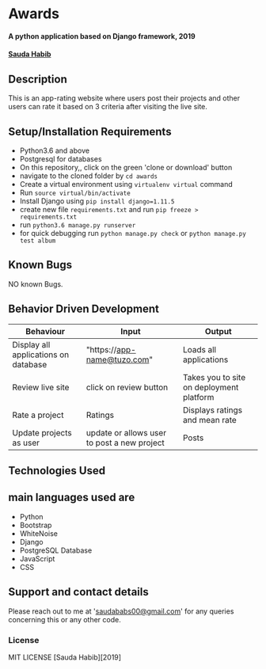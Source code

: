 # Awards
#### A python application based on Django framework, 2019
####  **[Sauda Habib](https://github.com/saudahabib)**
## Description
This is an app-rating website where users post their projects and other users can rate it based on 3 criteria after visiting the live site.
## Setup/Installation Requirements
* Python3.6 and above
* Postgresql for databases
* On this repository,, click on the green 'clone or download' button
* navigate to the cloned folder by `cd awards`
* Create a virtual environment using `virtualenv virtual` command
* Run `source virtual/bin/activate`
* Install Django  using `pip install django=1.11.5`
* create new file `requirements.txt` and run `pip freeze > requirements.txt`
* run `python3.6 manage.py runserver `
* for quick debugging run `python manage.py check` or  `python manage.py test album`
## Known Bugs
NO known Bugs.
## Behavior Driven Development

| Behaviour| Input | Output |
| ------------- | ----------------- | ------------------ |
| Display all applications on database  | "https://app-name@tuzo.com"   | Loads all applications  |
| Review live site | click on review button | Takes you to site on deployment platform |
| Rate a project| Ratings |  Displays ratings and mean rate |
| Update projects as user | update or allows user to post a new project | Posts |



## Technologies Used
## main languages used are
* Python
* Bootstrap
* WhiteNoise
* Django
* PostgreSQL Database
* JavaScript
* CSS


## Support and contact details
Please reach out to me at 'saudababs00@gmail.com' for any queries concerning this or any other code.
### License
MIT LICENSE [Sauda Habib][2019]
